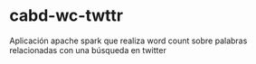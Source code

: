 # cabd-wc-twttr
Aplicación apache spark que realiza word count sobre palabras relacionadas con una búsqueda en twitter
